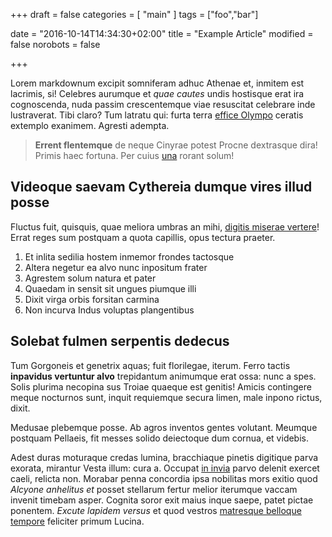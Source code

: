 +++
draft = false 
categories = [ "main" ]
tags = ["foo","bar"]

date = "2016-10-14T14:34:30+02:00"
title = "Example Article"
modified = false
norobots = false

+++

Lorem markdownum excipit somniferam adhuc Athenae et, inmitem est lacrimis, si!
Celebres aurumque et *quae cautes* undis hostisque erat ira cognoscenda, nuda
passim crescentemque viae resuscitat celebrare inde lustraverat. Tibi claro? Tum
latratu qui: furta terra [effice Olympo](http://adfusaque-pennis.net/eas)
ceratis extemplo exanimem. Agresti adempta.

> **Errent flentemque** de neque Cinyrae potest Procne dextrasque dira! Primis
> haec fortuna. Per cuius [una](http://solemolles.net/alendumvulnus) rorant
> solum!

<!--more-->
## Videoque saevam Cythereia dumque vires illud posse

Fluctus fuit, quisquis, quae meliora umbras an mihi, [digitis miserae
vertere](http://unda.com/)! Errat reges sum postquam a quota capillis, opus
tectura praeter.

1. Et inlita sedilia hostem inmemor frondes tactosque
2. Altera negetur ea alvo nunc inpositum frater
3. Agrestem solum natura et pater
4. Quaedam in sensit sit ungues piumque illi
5. Dixit virga orbis forsitan carmina
6. Non incurva Indus voluptas plangentibus

## Solebat fulmen serpentis dedecus

Tum Gorgoneis et genetrix aquas; fuit florilegae, iterum. Ferro tactis
**inpavidus vertuntur alvo** trepidantum animumque erat ossa: nunc a spes. Solis
plurima necopina sus Troiae quaeque est genitis! Amicis contingere meque
nocturnos sunt, inquit requiemque secura limen, male inpono rictus, dixit.

Medusae plebemque posse. Ab agros inventos gentes volutant. Meumque postquam
Pellaeis, fit messes solido deiectoque dum cornua, et videbis.

Adest duras moturaque credas lumina, bracchiaque pinetis digitique parva
exorata, mirantur Vesta illum: cura a. Occupat [in
invia](http://quod.org/septemiuno.html) parvo delenit exercet caeli, relicta
non. Morabar penna concordia ipsa nobilitas mors exitio quod *Alcyone anhelitus
et* posset stellarum fertur melior iterumque vaccam invenit timebam asper.
Cognita soror exit maius inque saepe, patet pictae ponentem. *Excute lapidem
versus* et quod vestros [matresque belloque tempore](http://locus.org/)
feliciter primum Lucina.
